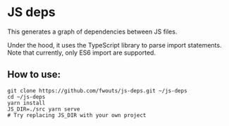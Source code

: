 # JS deps

This generates a graph of dependencies between JS files.

Under the hood, it uses the TypeScript library to parse import statements. Note that currently, only ES6 import are supported.

## How to use:

```
git clone https://github.com/fwouts/js-deps.git ~/js-deps
cd ~/js-deps
yarn install
JS_DIR=./src yarn serve
# Try replacing JS_DIR with your own project
```
